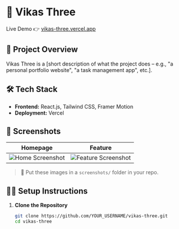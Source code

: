 # 🚀 Vikas Three

Live Demo 👉 [vikas-three.vercel.app](https://vikas-three.vercel.app)

## 📌 Project Overview

Vikas Three is a [short description of what the project does – e.g., "a personal portfolio website", "a task management app", etc.].

## 🛠 Tech Stack

- **Frontend:** React.js, Tailwind CSS, Framer Motion
- **Deployment:** Vercel

## 📸 Screenshots

| Homepage | Feature |
|----------|---------|
| ![Home Screenshot](./screenshots/home.png) | ![Feature Screenshot](./screenshots/feature.png) |

> 📁 Put these images in a `screenshots/` folder in your repo.

## 🧑‍💻 Setup Instructions

1. **Clone the Repository**
   ```bash
   git clone https://github.com/YOUR_USERNAME/vikas-three.git
   cd vikas-three

